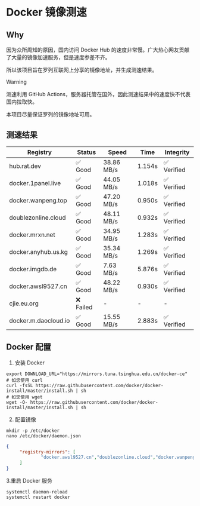 # Docker 镜像测速

## Why

因为众所周知的原因，国内访问 Docker Hub 的速度非常慢。广大热心网友贡献了大量的镜像加速服务，但是速度参差不齐。


所以该项目旨在罗列互联网上分享的镜像地址，并生成测速结果。

> [!WARNING]
> 测速利用 GitHub Actions，服务器托管在国外，因此测速结果中的速度快不代表国内拉取快。
>

本项目尽量保证罗列的镜像地址可用。

## 测速结果

| Registry | Status | Speed | Time | Integrity |
|----------|--------|-------|------|-----------|
| hub.rat.dev | ✅ Good | 38.86 MB/s | 1.154s | ✅ Verified |
| docker.1panel.live | ✅ Good | 44.05 MB/s | 1.018s | ✅ Verified |
| docker.wanpeng.top | ✅ Good | 47.20 MB/s | 0.950s | ✅ Verified |
| doublezonline.cloud | ✅ Good | 48.11 MB/s | 0.932s | ✅ Verified |
| docker.mrxn.net | ✅ Good | 34.95 MB/s | 1.283s | ✅ Verified |
| docker.anyhub.us.kg | ✅ Good | 35.34 MB/s | 1.269s | ✅ Verified |
| docker.imgdb.de | ✅ Good | 7.63 MB/s | 5.876s | ✅ Verified |
| docker.awsl9527.cn | ✅ Good | 48.22 MB/s | 0.930s | ✅ Verified |
| cjie.eu.org | ❌ Failed | - | - | - |
| docker.m.daocloud.io | ✅ Good | 15.55 MB/s | 2.883s | ✅ Verified |

## Docker 配置

1. 安装 Docker
```shell
export DOWNLOAD_URL="https://mirrors.tuna.tsinghua.edu.cn/docker-ce"
# 如您使用 curl
curl -fsSL https://raw.githubusercontent.com/docker/docker-install/master/install.sh | sh
# 如您使用 wget
wget -O- https://raw.githubusercontent.com/docker/docker-install/master/install.sh | sh
```

2. 配置镜像

```shell
mkdir -p /etc/docker
nano /etc/docker/daemon.json
```

```json
{
     "registry-mirrors": [
             "docker.awsl9527.cn","doublezonline.cloud","docker.wanpeng.top"
     ]
}
```

 3.重启 Docker 服务
```shell
systemctl daemon-reload
systemctl restart docker
```

